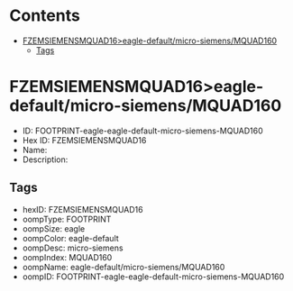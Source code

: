 



Contents
========

* [FZEMSIEMENSMQUAD16>eagle-default/micro-siemens/MQUAD160](#fzemsiemensmquad16eagle-defaultmicro-siemensmquad160)
	* [Tags](#tags)

# FZEMSIEMENSMQUAD16>eagle-default/micro-siemens/MQUAD160

- ID: FOOTPRINT-eagle-eagle-default-micro-siemens-MQUAD160
- Hex ID: FZEMSIEMENSMQUAD16
- Name: 
- Description: 

## Tags

- hexID: FZEMSIEMENSMQUAD16
- oompType: FOOTPRINT
- oompSize: eagle
- oompColor: eagle-default
- oompDesc: micro-siemens
- oompIndex: MQUAD160
- oompName: eagle-default/micro-siemens/MQUAD160
- oompID: FOOTPRINT-eagle-eagle-default-micro-siemens-MQUAD160
